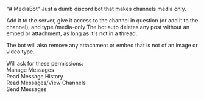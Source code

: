 "# MediaBot" 
Just a dumb discord bot that makes channels media only.

Add it to the server, give it access to the channel in question (or add it to the channel), and type /media-only
The bot auto deletes any post without an embed or attachment, as long as it's not in a thread.

The bot will also remove any attachment or embed that is not of an image or video type.

Will ask for these permissions:\
Manage Messages\
Read Message History\
Read Messages/View Channels\
Send Messages
